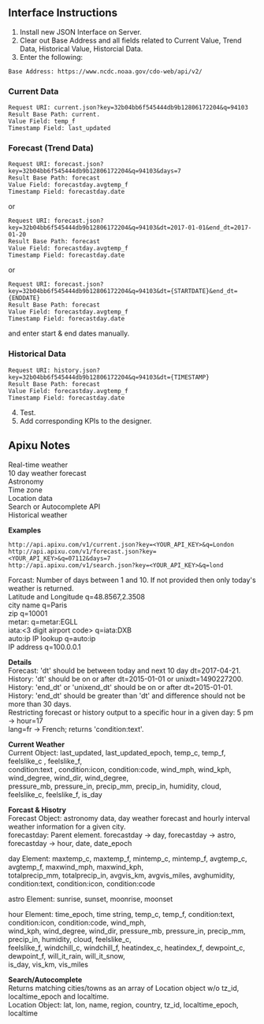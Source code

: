 ## Interface Instructions

1. Install new JSON Interface on Server.</br>
2. Clear out Base Address and all fields related to Current Value, Trend Data, Historical Value, Historcial Data.</br>
3. Enter the following:</br>
```
Base Address: https://www.ncdc.noaa.gov/cdo-web/api/v2/
```

### Current Data
```
Request URI: current.json?key=32b04bb6f545444db9b12806172204&q=94103
Result Base Path: current.
Value Field: temp_f
Timestamp Field: last_updated
```

### Forecast (Trend Data)
```
Request URI: forecast.json?key=32b04bb6f545444db9b12806172204&q=94103&days=7
Result Base Path: forecast
Value Field: forecastday.avgtemp_f
Timestamp Field: forecastday.date
```
or
```
Request URI: forecast.json?key=32b04bb6f545444db9b12806172204&q=94103&dt=2017-01-01&end_dt=2017-01-20
Result Base Path: forecast
Value Field: forecastday.avgtemp_f
Timestamp Field: forecastday.date
```
or
```
Request URI: forecast.json?key=32b04bb6f545444db9b12806172204&q=94103&dt={STARTDATE}&end_dt={ENDDATE}
Result Base Path: forecast
Value Field: forecastday.avgtemp_f
Timestamp Field: forecastday.date
```
and enter start & end dates manually.
### Historical Data
```
Request URI: history.json?key=32b04bb6f545444db9b12806172204&q=94103&dt={TIMESTAMP}
Result Base Path: forecast
Value Field: forecastday.avgtemp_f
Timestamp Field: forecastday.date
```

4. Test.
5. Add corresponding KPIs to the designer.


## Apixu Notes
  
  Real-time weather</br>
  10 day weather forecast</br>
 Astronomy</br>
 Time zone</br>
 Location data</br>
 Search or Autocomplete API</br>
 Historical weather</br>
 
 <b>Examples</b>
 ```
 http://api.apixu.com/v1/current.json?key=<YOUR_API_KEY>&q=London
 http://api.apixu.com/v1/forecast.json?key=<YOUR_API_KEY>&q=07112&days=7
 http://api.apixu.com/v1/search.json?key=<YOUR_API_KEY>&q=lond
 ```
 Forcast: Number of days between 1 and 10. If not provided then only today's weather is returned.</br>
 Latitude and Longitude q=48.8567,2.3508</br>
 city name q=Paris</br>
 zip q=10001</br>
 metar:<metar code> q=metar:EGLL</br>
 iata:<3 digit airport code> q=iata:DXB</br>
 auto:ip IP lookup q=auto:ip</br>
 IP address q=100.0.0.1</br>
 
 <b>Details</b></br>
 Forecast: 'dt' should be between today and next 10 day dt=2017-04-21.</br>
 History: 'dt' should be on or after dt=2015-01-01 or unixdt=1490227200.</br>
 History: 'end_dt' or 'unixend_dt' should be on or after dt=2015-01-01.</br>
 History: 'end_dt' should be greater than 'dt' and difference should not be more than 30 days.</br>
 Restricting forecast or history output to a specific hour in a given day: 5 pm -> hour=17</br>
 lang=fr -> French; returns 'condition:text'.
 
 <b>Current Weather</b></br>
 Current Object: last_updated, last_updated_epoch, temp_c, temp_f, feelslike_c	, feelslike_f,</br>
 condition:text	, condition:icon, condition:code, wind_mph, wind_kph, wind_degree, wind_dir, wind_degree,</br>
 pressure_mb, pressure_in, precip_mm, precip_in, humidity, cloud, feelslike_c, feelslike_f, is_day
 
 <b>Forcast & Hisotry</b></br>
 Forecast Object: astronomy data, day weather forecast and hourly interval weather information for a given city.</br>
 forecastday: Parent element. forecastday -> day, forecastday -> astro, forecastday -> hour, date, date_epoch
 
 day Element: maxtemp_c, maxtemp_f, mintemp_c, mintemp_f, avgtemp_c, avgtemp_f, maxwind_mph, maxwind_kph,</br>
 totalprecip_mm, totalprecip_in, avgvis_km, avgvis_miles, avghumidity, condition:text, condition:icon, condition:code
 
 astro Element: sunrise, sunset, moonrise, moonset
 
 hour Element: time_epoch, time	string, temp_c, temp_f, condition:text, condition:icon, condition:code, wind_mph,</br> 
 wind_kph, wind_degree, wind_dir, pressure_mb, pressure_in, precip_mm, precip_in, humidity, cloud, feelslike_c,</br> 
 feelslike_f, windchill_c, windchill_f, heatindex_c, heatindex_f, dewpoint_c, dewpoint_f, will_it_rain, will_it_snow,</br>
 is_day, vis_km, vis_miles
 
 <b>Search/Autocomplete</b></br>
 Returns matching cities/towns as an array of Location object w/o tz_id, localtime_epoch and localtime.</br>
 Location Object: lat, lon, name, region, country, tz_id, localtime_epoch, localtime
